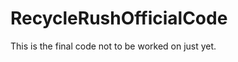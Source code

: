 RecycleRushOfficialCode
=======================

This is the final code not to be worked on just yet.
